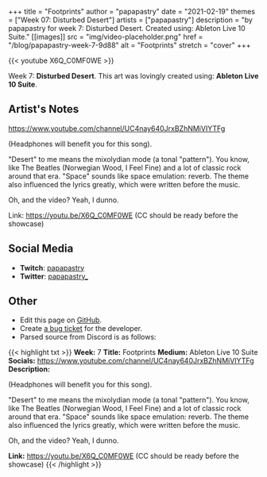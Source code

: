 +++
title =       "Footprints"
author =      "papapastry"
date =        "2021-02-19"
themes =      ["Week 07: Disturbed Desert"]
artists =     ["papapastry"]
description = "by papapastry for week 7: Disturbed Desert. Created using: Ableton Live 10 Suite."
[[images]]
              src = "img/video-placeholder.png"
              href = "/blog/papapastry-week-7-9d88"
              alt = "Footprints"
              stretch = "cover"
+++


{{< youtube X6Q_C0MF0WE >}}


Week 7: **Disturbed Desert**. This art was lovingly created using: **Ableton Live 10 Suite**.

## Artist's Notes

<https://www.youtube.com/channel/UC4nay640JrxBZhNMiVIYTFg>


(Headphones will benefit you for this song).

"Desert" to me means the mixolydian mode (a tonal "pattern"). You know, like The Beatles (Norwegian Wood, I Feel Fine) and a lot of classic rock around that era. "Space" sounds like space emulation: reverb. The theme also influenced the lyrics greatly, which were written before the music.

Oh, and the video? Yeah, I dunno.

Link: https://youtu.be/X6Q_C0MF0WE (CC should be ready before the showcase)

## Social Media

- **Twitch**: <a href='https://twitch.tv/papapastry' target='_blank'>papapastry</a>
- **Twitter**: <a href='https://twitter.com/papapastry_' target='_blank'>papapastry_</a>

## Other

- Edit this page on [GitHub](https://github.com/teaminkling/web-refresh/edit/main/content/blog/papapastry-week-7-9d88.md).
- Create [a bug ticket](https://github.com/teaminkling/web-refresh/issues/new?assignees=&labels=bug&template=problem-report.md&title=) for the developer.
- Parsed source from Discord is as follows:

{{< highlight txt >}}
**Week:** 7
**Title:** Footprints
**Medium:** Ableton Live 10 Suite
**Socials:** <https://www.youtube.com/channel/UC4nay640JrxBZhNMiVIYTFg>
**Description:**

(Headphones will benefit you for this song).

"Desert" to me means the mixolydian mode (a tonal "pattern"). You know, like The Beatles (Norwegian Wood, I Feel Fine) and a lot of classic rock around that era. "Space" sounds like space emulation: reverb. The theme also influenced the lyrics greatly, which were written before the music.

Oh, and the video? Yeah, I dunno.

**Link:** https://youtu.be/X6Q_C0MF0WE (CC should be ready before the showcase)
{{< /highlight >}}
